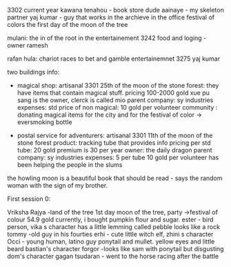 3302 current year 
kawana tenahou - book store dude
aainaye - my skeleton partner 
yaj kumar - guy that works in the archieve in the office 
festival of colors the first day of the moon of the tree 

mulani: the in of the root in the entertainement 3242
food and loging - owner ramesh 

rafan hula: chariot races to bet and gamble entertainemnet 3275 yaj kumar 

two buildings info: 
- magical shop: artisanal 3301 25th of the moon of the stone forest: they have items that contain magical stuff. pricing 100-2000 gold
xue pu sang is the owner, clerck is called mio 
parent company: sy industries
expenses: std price of non magical: 10 gold per volunteer
community : donating magical items for the city and for the festival of color -> eversmoking bottle 

- postal service for adventurers: artisanal 3301 11th of the moon of the stone forest 
product: tracking tube that provides info 
pricing per std tube: 20 gold premium is 30 per year
owner: the daily dragon
parent company: sy industries 
expenses: 5  per tube 10 gold per volunteer
has been helping the people in the slums

the howling moon is a beautiful book that should be read - says the random woman with the sign of my brother. 


First session 0: 

Vriksha Rajya -land of the tree
1st day moon of the tree, party ->festival of colour
54.9 gold currently, i bought pumpkin flour and sugar. 
ester - bird person, vika s character has a little lemming called pebble looks like a rock
tommy -old guy in his fourties 
erhi - cute little witch elf, zhini s character 
Occi - young human, latino guy ponytail and mullet. yellow eyes and little beard bastian's character
forgor -looks like sam with ponytail but disgusting dom's character 
gagan tsudaran - went to the horse racing after the battle 

